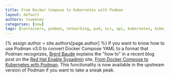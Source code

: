 ```yaml
---
title: From Docker Compose to Kubernetes with Podman 
layout: default
authors: tsweeney 
categories: [new]
tags: [containers, podman, networking, pod, oci, api, kubernetes, kube, v2, hpc, windows, mac, docker compose, compose]  
---
```

{% assign author = site.authors[page.author] %}
If you want to know how to use Podman v3.0 to convert Docker Compose YAML to a format that Podman recognizes, [Brent Baude](https://twitter.com/bbaude) explains the "how to" in a recent blog post on the [Red Hat Enable Sysadmin](https://www.redhat.com/sysadmin/) site, [From Docker Compose to Kubernetes with Podman](https://www.redhat.com/sysadmin/compose-kubernetes-podman).  This functionality is now available in the upstream version of Podman if you want to take a sneak peak.
